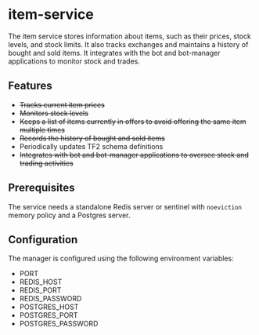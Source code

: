 # item-service

The item service stores information about items, such as their prices, stock levels, and stock limits. It also tracks exchanges and maintains a history of bought and sold items. It integrates with the bot and bot-manager applications to monitor stock and trades.

## Features

- <del>Tracks current item prices</del>
- <del>Monitors stock levels</del>
- <del>Keeps a list of items currently in offers to avoid offering the same item multiple times</del>
- <del>Records the history of bought and sold items</del>
- Periodically updates TF2 schema definitions
- <del>Integrates with bot and bot-manager applications to oversee stock and trading activities</del>

## Prerequisites

The service needs a standalone Redis server or sentinel with `noeviction` memory policy and a Postgres server.

## Configuration

The manager is configured using the following environment variables:

- PORT
- REDIS_HOST
- REDIS_PORT
- REDIS_PASSWORD
- POSTGRES_HOST
- POSTGRES_PORT
- POSTGRES_PASSWORD
